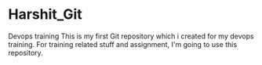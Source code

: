 # Harshit_Git
Devops training
This is my first Git repository which i created for my devops training.
For training related stuff and assignment, I'm going to use this repository. 
